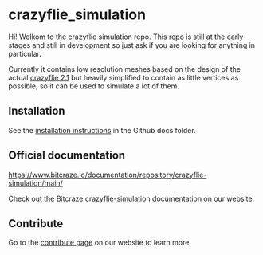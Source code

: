 # crazyflie_simulation

Hi! Welkom to the crazyflie simulation repo. This repo is still at the early stages and still in development so just ask if you are looking for anything in particular.

Currently it contains low resolution meshes based on the design of the actual [crazyflie 2.1](https://www.bitcraze.io/products/crazyflie-2-1/) but heavily simplified to contain as little vertices as possible, so it can be used to simulate a lot of them.


## Installation

See the  [installation instructions](/docs/installing/) in the Github docs folder.

## Official documentation

https://www.bitcraze.io/documentation/repository/crazyflie-simulation/main/


Check out the [Bitcraze crazyflie-simulation documentation](https://www.bitcraze.io/documentation/repository/crazyflie-simulation/main/) on our website.

## Contribute

Go to the [contribute page](https://www.bitcraze.io/development/contribute/) on our website to learn more.
